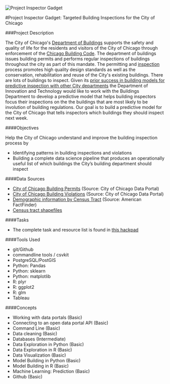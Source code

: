 ![Project Inspector Gadget](http://www.orlando-home-inspection-services.com/images/inspector-gadget.jpg)

#Project Inspector Gadget: Targeted Building Inspections for the City of Chicago

###Project Description

The City of Chicago's [Department of Buildings](http://www.cityofchicago.org/city/en/depts/bldgs.html/) supports the safety and quality of life for the residents and visitors of the City of Chicago through enforcement of the [Chicago Building Code](https://www.cityofchicago.org/city/en/depts/bldgs/provdrs/inspect/svcs/chicago_buildingcodeonline.html). The department of buildings issues building permits and performs regular inspections of buildings throughout the city as part of this mandate. The permitting and [inspection](http://www.cityofchicago.org/city/en/depts/bldgs/provdrs/inspect/svcs/request_an_inspection.html) process promotes high quality design standards as well as the conservation, rehabilitation and reuse of the City's existing buildings. There are lots of buildings to inspect. Given its [prior success in building models for predictive inspection with other City departments](https://github.com/Chicago/food-inspections-evaluation) the Department of Innovation and Technology would like to work with the Buildings Department to develop a predictive model that helps building inspectors focus their inspections on the the buildings that are most likely to be involution of building regulations. Our goal is to build a predictive model for the City of Chicago that tells inspectors which buildings they should inspect next week.

####Objectives

Help the City of Chicago understand and improve the building inspection process by

- Identifying patterns in building inspections and violations
- Building a complete data science pipeline that produces an operationally useful list of which buildings the City’s building department should inspect

####Data Sources

- [City of Chicago Building Permits](https://data.cityofchicago.org/Buildings/Building-Permits/ydr8-5enu) (Source: City of Chicago Data Portal)
- [City of Chicago Building Violations](https://data.cityofchicago.org/Buildings/Building-Violations/22u3-xenr) (Source: City of Chicago Data Portal)
- [Demographic information by Census Tract](https://raw.githubusercontent.com/dssg/data-challenges/master/ChicagoCityOfLearning/data/chicago_acs.geojson) (Source: American FactFinder)
- [Census tract shapefiles](https://www.census.gov/geo/maps-data/data/tiger-line.html)

####Tasks
- The complete task and resource list is found in [this hackpad](https://hackpad.com/DSSG-2015-Bootcamp-Tasks-and-Resources-oSt57twcmfY)

####Tools Used
- git/Github
- commandline tools / csvkit
- PostgreSQL/PostGIS
- Python: Pandas
- Python: sklearn
- Python: matplotlib
- R: plyr
- R: ggplot2
- R: glm
- Tableau


####Concepts
- Working with data portals (Basic)
- Connecting to an open data portal API (Basic)
- Command Line (Basic)
- Data cleaning (Basic)
- Databases (Intermediate)
- Data Exploration in Python (Basic)
- Data Exploration in R (Basic)
- Data Visualization (Basic)
- Model Building in Python (Basic)
- Model Building in R (Basic)
- Machine Learning: Prediction (Basic)
- Github (Basic)

